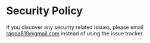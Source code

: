 # Security Policy

If you discover any security related issues, please email rappa819@gmail.com instead of using the issue tracker.
